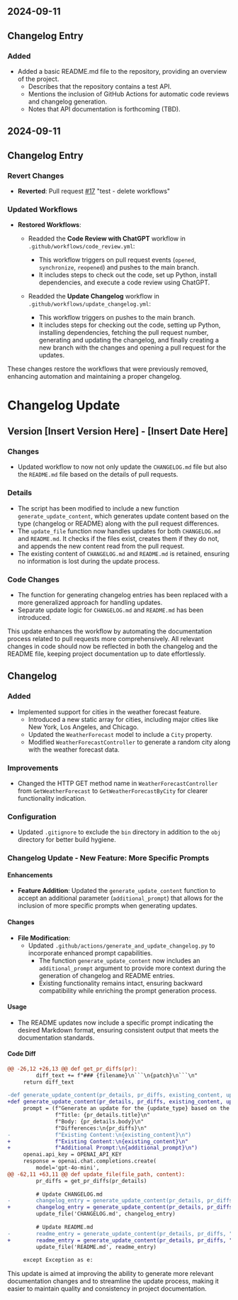 

## 2024-09-11
## Changelog Entry

### Added
- Added a basic README.md file to the repository, providing an overview of the project.
  - Describes that the repository contains a test API.
  - Mentions the inclusion of GitHub Actions for automatic code reviews and changelog generation.
  - Notes that API documentation is forthcoming (TBD).


## 2024-09-11
## Changelog Entry

### Revert Changes
- **Reverted**: Pull request [#17](https://github.com/vkretov/ChatGPT-Test-Integration/pull/17) "test - delete workflows"
  
### Updated Workflows
- **Restored Workflows**:
  - Readded the **Code Review with ChatGPT** workflow in `.github/workflows/code_review.yml`:
    - This workflow triggers on pull request events (`opened`, `synchronize`, `reopened`) and pushes to the main branch.
    - It includes steps to check out the code, set up Python, install dependencies, and execute a code review using ChatGPT.
  
  - Readded the **Update Changelog** workflow in `.github/workflows/update_changelog.yml`:
    - This workflow triggers on pushes to the main branch.
    - It includes steps for checking out the code, setting up Python, installing dependencies, fetching the pull request number, generating and updating the changelog, and finally creating a new branch with the changes and opening a pull request for the updates. 

These changes restore the workflows that were previously removed, enhancing automation and maintaining a proper changelog.


# Changelog Update

## Version [Insert Version Here] - [Insert Date Here]

### Changes
- Updated workflow to now not only update the `CHANGELOG.md` file but also the `README.md` file based on the details of pull requests.

### Details
- The script has been modified to include a new function `generate_update_content`, which generates update content based on the type (changelog or README) along with the pull request differences.
- The `update_file` function now handles updates for both `CHANGELOG.md` and `README.md`. It checks if the files exist, creates them if they do not, and appends the new content read from the pull request.
- The existing content of `CHANGELOG.md` and `README.md` is retained, ensuring no information is lost during the update process.

### Code Changes
- The function for generating changelog entries has been replaced with a more generalized approach for handling updates.
- Separate update logic for `CHANGELOG.md` and `README.md` has been introduced.

This update enhances the workflow by automating the documentation process related to pull requests more comprehensively. All relevant changes in code should now be reflected in both the changelog and the README file, keeping project documentation up to date effortlessly.

## Changelog

### Added
- Implemented support for cities in the weather forecast feature.
  - Introduced a new static array for cities, including major cities like New York, Los Angeles, and Chicago.
  - Updated the `WeatherForecast` model to include a `City` property.
  - Modified `WeatherForecastController` to generate a random city along with the weather forecast data.

### Improvements
- Changed the HTTP GET method name in `WeatherForecastController` from `GetWeatherForecast` to `GetWeatherForecastByCity` for clearer functionality indication.

### Configuration
- Updated `.gitignore` to exclude the `bin` directory in addition to the `obj` directory for better build hygiene.

### Changelog Update - New Feature: More Specific Prompts

#### Enhancements
- **Feature Addition**: Updated the `generate_update_content` function to accept an additional parameter (`additional_prompt`) that allows for the inclusion of more specific prompts when generating updates.
  
#### Changes
- **File Modification**: 
  - Updated `.github/actions/generate_and_update_changelog.py` to incorporate enhanced prompt capabilities.
    - The function `generate_update_content` now includes an `additional_prompt` argument to provide more context during the generation of changelog and README entries.
    - Existing functionality remains intact, ensuring backward compatibility while enriching the prompt generation process. 

#### Usage
- The README updates now include a specific prompt indicating the desired Markdown format, ensuring consistent output that meets the documentation standards. 

#### Code Diff
```diff
@@ -26,12 +26,13 @@ def get_pr_diffs(pr):
         diff_text += f"### {filename}\n```\n{patch}\n```\n"
     return diff_text
 
-def generate_update_content(pr_details, pr_diffs, existing_content, update_type):
+def generate_update_content(pr_details, pr_diffs, existing_content, update_type, additional_prompt):
     prompt = (f"Generate an update for the {update_type} based on the following:\n"
               f"Title: {pr_details.title}\n"
               f"Body: {pr_details.body}\n"
               f"Differences:\n{pr_diffs}\n"
-              f"Existing Content:\n{existing_content}\n")
+              f"Existing Content:\n{existing_content}\n"
+              f"Additional Prompt:\n{additional_prompt}\n")
     openai.api_key = OPENAI_API_KEY
     response = openai.chat.completions.create(
         model='gpt-4o-mini',
@@ -62,11 +63,11 @@ def update_file(file_path, content):
         pr_diffs = get_pr_diffs(pr_details)
         
         # Update CHANGELOG.md
-        changelog_entry = generate_update_content(pr_details, pr_diffs, "", "changelog")
+        changelog_entry = generate_update_content(pr_details, pr_diffs, "", "changelog", "")
         update_file('CHANGELOG.md', changelog_entry)
         
         # Update README.md
-        readme_entry = generate_update_content(pr_details, pr_diffs, "", "README")
+        readme_entry = generate_update_content(pr_details, pr_diffs, "", "README", "This should be in md format. The output is a replacement of this file and should not have any place holders")
         update_file('README.md', readme_entry)
         
     except Exception as e:
```

This update is aimed at improving the ability to generate more relevant documentation changes and to streamline the update process, making it easier to maintain quality and consistency in project documentation.